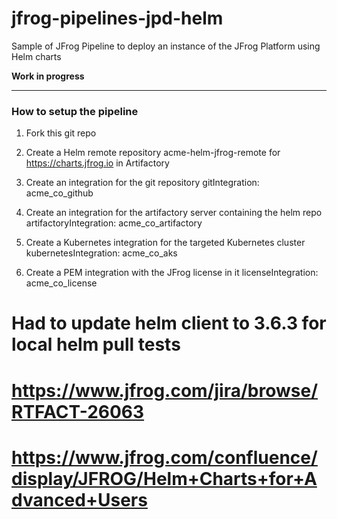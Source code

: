# jfrog-pipelines-jpd-helm
Sample of JFrog Pipeline to deploy an instance of the JFrog Platform using Helm charts

**Work in progress**

---

### How to setup the pipeline

1. Fork this git repo 

1. Create a Helm remote repository acme-helm-jfrog-remote for https://charts.jfrog.io in Artifactory

1. Create an integration for the git repository
     gitIntegration: acme_co_github

1. Create an integration for the artifactory server containing the helm repo
     artifactoryIntegration: acme_co_artifactory

1. Create a Kubernetes integration for the targeted Kubernetes cluster
     kubernetesIntegration: acme_co_aks

1. Create a PEM integration with the JFrog license in it 
      licenseIntegration: acme_co_license


# Had to update helm client to 3.6.3 for local helm pull tests
# https://www.jfrog.com/jira/browse/RTFACT-26063

# https://www.jfrog.com/confluence/display/JFROG/Helm+Charts+for+Advanced+Users